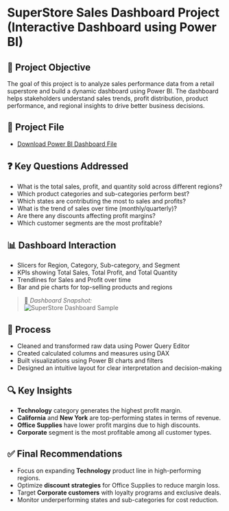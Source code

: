 
# SuperStore Sales Dashboard Project (Interactive Dashboard using Power BI)

## 📌 Project Objective  
The goal of this project is to analyze sales performance data from a retail superstore and build a dynamic dashboard using Power BI. The dashboard helps stakeholders understand sales trends, profit distribution, product performance, and regional insights to drive better business decisions.

## 📂 Project File  
- [Download Power BI Dashboard File](./SuperStore%20Sales%20Dashboard%20Project.pbix)

## ❓ Key Questions Addressed  
- What is the total sales, profit, and quantity sold across different regions?
- Which product categories and sub-categories perform best?
- Which states are contributing the most to sales and profits?
- What is the trend of sales over time (monthly/quarterly)?
- Are there any discounts affecting profit margins?
- Which customer segments are the most profitable?

## 📊 Dashboard Interaction  
- Slicers for Region, Category, Sub-category, and Segment
- KPIs showing Total Sales, Total Profit, and Total Quantity
- Trendlines for Sales and Profit over time
- Bar and pie charts for top-selling products and regions

> 🔗 *Dashboard Snapshot:*  
![SuperStore Dashboard Sample](https://github.com/user-attachments/assets/sample-superstore-dashboard-image)

## 🔄 Process  
- Cleaned and transformed raw data using Power Query Editor
- Created calculated columns and measures using DAX
- Built visualizations using Power BI charts and filters
- Designed an intuitive layout for clear interpretation and decision-making

## 🔍 Key Insights  
- **Technology** category generates the highest profit margin.
- **California** and **New York** are top-performing states in terms of revenue.
- **Office Supplies** have lower profit margins due to high discounts.
- **Corporate** segment is the most profitable among all customer types.

## ✅ Final Recommendations  
- Focus on expanding **Technology** product line in high-performing regions.
- Optimize **discount strategies** for Office Supplies to reduce margin loss.
- Target **Corporate customers** with loyalty programs and exclusive deals.
- Monitor underperforming states and sub-categories for cost reduction.

